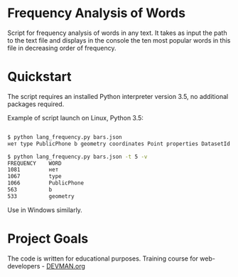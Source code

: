 # Frequency Analysis of Words

Script for frequency analysis of words in any text. It takes as input the path to the text file and displays in the console the ten most popular words in this file in decreasing order of frequency.

# Quickstart

The script requires an installed Python interpreter version 3.5, no additional packages required.

Example of script launch on Linux, Python 3.5:

```bash

$ python lang_frequency.py bars.json
нет type PublicPhone b geometry coordinates Point properties DatasetId VersionNumber

$ python lang_frequency.py bars.json -t 5 -v
FREQUENCY    WORD
1081         нет
1067         type
1066         PublicPhone
563          b
533          geometry

```

Use in Windows similarly.

# Project Goals

The code is written for educational purposes. Training course for web-developers - [DEVMAN.org](https://devman.org)
